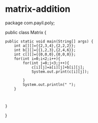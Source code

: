 # matrix-addition
package com.payil.poly;

public class Matrix {

	public static void main(String[] args) {
		int a[][]={{2,3,4},{2,2,2}};
		int b[][]={{1,2,3},{2,4,6}};
		int c[][]={{0,0,0},{0,0,0}};
		for(int i=0;i<2;i++){
			for(int j=0;j<3;j++){
				c[i][j]=a[i][j]+b[i][j];
				System.out.print(c[i][j]);
				
			}
			System.out.println(" ");
		}
		
	

	}

}
